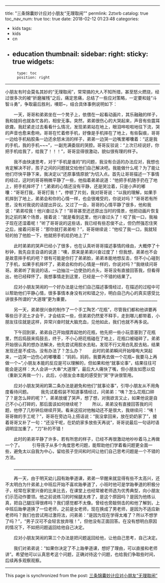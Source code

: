 
---
title: "三条锦囊妙计应对小朋友“无理取闹”"
permlink: 2ztxrb
catalog: true
toc_nav_num: true
toc: true
date: 2018-02-12 01:23:48
categories:
- kids
tags:
- kids
- cn
- education
thumbnail: 
sidebar:
    right:
        sticky: true
widgets:
    -
        type: toc
        position: right
---


小朋友有时会莫名其妙的“无理取闹”，常常搞的大人不知所措，甚至怒火燃烧，经过很多次的被“折磨摧残”之后，痛定思痛，总结了一些应对策略，一定要和娃“斗智斗勇”，争取最后胜利，噢耶~，结合具体事例说明如下：

　　一天，哥哥和弟弟坐在一个凳子上，依偎在一起看动画片，其乐融融的样子，我和娃妈也就各忙各的，相安无事。突然，弟弟很伤心的大哭起来，声音有些震耳欲聋。我赶紧走过去看看什么情况，发现弟弟站在地上，眼泪哗啦啦地往下流，哭的声音也愈来愈响，哥哥在忙着修手机，好像是手机摔在了地上，有些裂痕，哥哥一边给手机粘胶条一边还余怒未消的样子，弟弟一边哭一边嘴里嘟囔着：“这是我的手机，我的手机~~~”，一副充满委屈的哭腔。哥哥反驳说：“上次已经说好，你把手机给我了，给我了！！！”，哥哥显得很激动，貌似很有理的样子。

　　我不由快速思考，对于“手机是谁的”的问题，我没有合适的办法应对，我想也肯定解决不好，孩子之间的问题就交给他们自己解决吧。我能做什么呢？为了能让他们尽快平静下来，我决定以“还原事情原貌”为切入点。首先让哥哥描述一下事情的经过，这时的哥哥稍微平静了一些，他指着弟弟说道：“他把手机随手扔在了地上，把手机摔坏了！”,弟弟的心情还没有平静，还是哭泣着，只是小声的嘟囔：“哥哥打我，哥哥打我！”，停顿了片刻，我对哥哥说：“以我的理解，如果手机摔到了地上，弟弟会和你的心情一样，也会很难受的，你说对吗？”哥哥若有所思，没有对我说的话提出异议。又过了一会，哥哥的心情平静了很多，他和我说：“弟弟咬我！他兴奋过头了！”哥哥甚至还还原出当时的情景，他把动画片恢复到之前的某个场景，接着说：“就是看到这里，他兴奋过头了！咬了我一口，我袖子现在还湿着呢！”听了哥哥说的这些话，我已经有些忍俊不止，但仍然强忍住笑之后，接着问哥哥：“那你就打弟弟啦？”，哥哥继续说：“他咬了我一口，我就轻轻的拍了他脸一下，他就把手机给扔地上了”

　　此时弟弟的哭声已经小了很多，也在认真听哥哥描述事情的缘由，大概停了十秒钟，我先自言自语的说道：“噢，原来是弟弟兴奋过度了！但我想，弟弟也不会是故意摔手机的吧？很有可能是你打了弟弟脸，弟弟本能地想反击，但不小心碰到了手机，如果手机摔坏了，弟弟会和你的心情是一样的，你说对吗？”我继续问哥哥。弟弟听了我说的话，一边抽泣一边使劲的点头，哥哥没有直接回答我，但看得出，他已经释怀了。我想事情走到这里，已经是一个不错的结果了。

　　应对小朋友哭闹的一个好办法是让他们自己描述事情经过，在描述的过程中可以帮助他们平静心情，很多事情本身没有对和错之分，明白自己内心的真实感受比讲很多所谓的“大道理”更为重要。
　　________________________________________

　　另一天，弟弟很兴奋的制作了一个手工陶艺-“花瓶”，尽管我们都和他讲要再等些日子泥土才会干，才会结实一些，但弟弟仍然爱不释手，走到哪儿都带着，小朋友往往就是这样，异常兴奋时就大脑充血，见他如此，我们也就不再多说。

　　下午回到家，弟弟自己开始摆弄起他的花瓶，他先把一些小玩意塞到了花瓶里，然后捣鼓来捣鼓去，终于，不小心把花瓶磕在了地上，花瓶口被碰碎了。弟弟开始很认真的想办法解决，他先尝试用胶水去粘，发现不行又用白乳胶去粘，结果发现还是不成功。没有办法了？怎么办？
　　此时的弟弟瞬间开始嚎啕大哭起来，一边哭一边伤心的嘟囔着：“妈妈，妈妈，我要再去做一个花瓶~ 我要马上再做一个~”,小朋友本能的反应是可以理解的，但如果和他“就事论事”，结果往往可能会是这样：大人会讲一大串“大道理”，最后大人痛快了嘴，但小朋友如愿以偿（重新又再做一个），此后，小朋友会本能的感受到“哭”字诀很管用。

　　应对小朋友哭闹的第二条办法是避免和他们“就事论事”，引导小朋友从不用角度看待问题。
　　我先试着假装不知道事情经过，问弟弟：“咦？怎么花瓶口碎了？是怎么碎的呢？”，弟弟放缓了哭声，想了想，对我欲言又止，如果他说是自己不小心打碎的，那后面该如何继续呢？
　　所以，弟弟没有直接回答我的问题，他停了几秒钟后继续开哭。看来这招对他触动还不是很大，我继续问：“咦！哥哥做的手工呢？”，哥哥在旁边马上搭话说：“我没拿回来，放在奶奶家了”，接着哥哥又补了一句：“还没干呢，在奶奶家多放些天再说”，哥哥说最后一句话时语调明显加重了，“刀”补的不错！

　　此时的弟弟平静了许多，若有所思的样子，已经不再很激动地吵吵着马上再做一个了。
　　引导孩子从多个角度思考问题，能帮助他们学着看问题更全面一些，避免太以自我为中心，留给孩子空间和时间让他们自己思考问题是一个不错的方法。

　　________________________________________ 

　　再一天，由于明天幼儿园有跆拳道课，弟弟一早醒来就显得有些不太高兴，还不太明白为什弟弟上中班后开始不喜欢跆拳道了，小班时他可是学跆拳道的积极分子，经常在家里兴奋的比来比去，在课堂上也经常被老师选为优秀典型，向小朋友们示范动作要领。他之前说练习的时候腿太疼了，是这个原因吗？是因为他练认真，把自己腿压得很疼吗？我们感觉都不太像。曾经也旁敲侧击的和他了解到，上中班后跆拳道换了一位老师，之前是女老师，现在换成了男老师，是因为不适应新老师吗？我们也尝试用过激将法，问弟弟：“是因为现在学得太难了？所以不想学了吗？”，“男子汉可不会轻言放弃哦！”，但他没有正面回答。在没有想明白原因的情况下，不如把问题返回给他自己决定。

　　应对小朋友哭闹的第三个办法是把问题返回给他，让他自己思考，自己决定。

　　我们对弟弟说：“如果你决定了不上跆拳道课，想好了理由，可以直接和老师讲”。希望他可以认真思考这个问题，正确对待这个问题，也给我们争取些时间，后续再多观察观察。

- - -

This page is synchronized from the post: [三条锦囊妙计应对小朋友“无理取闹”](https://steemit.com/@andrewma/2ztxrb)

